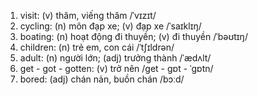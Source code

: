 1. visit: (v) thăm, viếng thăm /ˈvɪzɪt/
2. cycling: (n) môn đạp xe; (v) đạp xe /ˈsaɪklɪŋ/
3. boating: (n) hoạt động đi thuyền; (v) đi thuyền /ˈbəʊtɪŋ/
9. children: (n) trẻ em, con cái /ˈtʃɪldrən/
10. adult: (n) người lớn; (adj) trưởng thành /ˈædʌlt/
11. get \- got \- gotten: (v) trở nên /ɡet \- ɡɒt \- ˈɡɒtn/
12. bored: (adj) chán nản, buồn chán /bɔːd/
